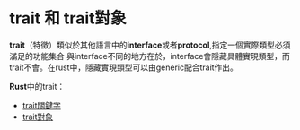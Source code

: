 # trait 和 trait對象

**trait**（特徵）類似於其他語言中的**interface**或者**protocol**,指定一個實際類型必須滿足的功能集合
與interface不同的地方在於，interface會隱藏具體實現類型，而trait不會。在rust中，隱藏實現類型可以由generic配合trait作出。

**Rust**中的trait：

* [trait關鍵字](trait.md)
* [trait對象](trait-object.md)
